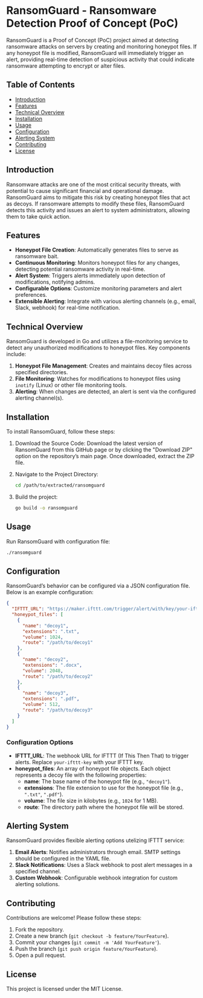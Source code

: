 # RansomGuard - Ransomware Detection Proof of Concept (PoC)

RansomGuard is a Proof of Concept (PoC) project aimed at detecting ransomware attacks on servers by creating and monitoring honeypot files. If any honeypot file is modified, RansomGuard will immediately trigger an alert, providing real-time detection of suspicious activity that could indicate ransomware attempting to encrypt or alter files.

## Table of Contents

- [Introduction](#introduction)
- [Features](#features)
- [Technical Overview](#technical-overview)
- [Installation](#installation)
- [Usage](#usage)
- [Configuration](#configuration)
- [Alerting System](#alerting-system)
- [Contributing](#contributing)
- [License](#license)

## Introduction

Ransomware attacks are one of the most critical security threats, with potential to cause significant financial and operational damage. RansomGuard aims to mitigate this risk by creating honeypot files that act as decoys. If ransomware attempts to modify these files, RansomGuard detects this activity and issues an alert to system administrators, allowing them to take quick action.

## Features

- **Honeypot File Creation**: Automatically generates files to serve as ransomware bait.
- **Continuous Monitoring**: Monitors honeypot files for any changes, detecting potential ransomware activity in real-time.
- **Alert System**: Triggers alerts immediately upon detection of modifications, notifying admins.
- **Configurable Options**: Customize monitoring parameters and alert preferences.
- **Extensible Alerting**: Integrate with various alerting channels (e.g., email, Slack, webhook) for real-time notification.

## Technical Overview

RansomGuard is developed in Go and utilizes a file-monitoring service to detect any unauthorized modifications to honeypot files. Key components include:

1. **Honeypot File Management**: Creates and maintains decoy files across specified directories.
2. **File Monitoring**: Watches for modifications to honeypot files using `inotify` (Linux) or other file monitoring tools. 
3. **Alerting**: When changes are detected, an alert is sent via the configured alerting channel(s).

## Installation

To install RansomGuard, follow these steps:

1. Download the Source Code:
Download the latest version of RansomGuard from this GitHub page or by clicking the "Download ZIP" option on the repository’s main page. Once downloaded, extract the ZIP file.

2. Navigate to the Project Directory:
   ```bash
   cd /path/to/extracted/ransomguard
   ```

3. Build the project:
   ```bash
   go build -o ransomguard
   ```

## Usage

 Run RansomGuard with configuration file:
   ```bash
   ./ransomguard
   ```
## Configuration

RansomGuard’s behavior can be configured via a JSON configuration file. Below is an example configuration:

```json
{
  "IFTTT_URL": "https://maker.ifttt.com/trigger/alert/with/key/your-ifttt-key",
  "honeypot_files": [
    {
      "name": "decoy1",
      "extensions": ".txt",
      "volume": 1024,
      "route": "/path/to/decoy1"
    },
    {
      "name": "decoy2",
      "extensions": ".docx",
      "volume": 2048,
      "route": "/path/to/decoy2"
    },
    {
      "name": "decoy3",
      "extensions": ".pdf",
      "volume": 512,
      "route": "/path/to/decoy3"
    }
  ]
}
```

### Configuration Options

- **IFTTT_URL**: The webhook URL for IFTTT (If This Then That) to trigger alerts. Replace `your-ifttt-key` with your IFTTT key.
- **honeypot_files**: An array of honeypot file objects. Each object represents a decoy file with the following properties:
  - **name**: The base name of the honeypot file (e.g., `"decoy1"`).
  - **extensions**: The file extension to use for the honeypot file (e.g., `".txt"`, `".pdf"`).
  - **volume**: The file size in kilobytes (e.g., `1024` for 1 MB).
  - **route**: The directory path where the honeypot file will be stored.

## Alerting System

RansomGuard provides flexible alerting options utelizing IFTTT service:

1. **Email Alerts**: Notifies administrators through email. SMTP settings should be configured in the YAML file.
2. **Slack Notifications**: Uses a Slack webhook to post alert messages in a specified channel.
3. **Custom Webhook**: Configurable webhook integration for custom alerting solutions.

## Contributing

Contributions are welcome! Please follow these steps:

1. Fork the repository.
2. Create a new branch (`git checkout -b feature/YourFeature`).
3. Commit your changes (`git commit -m 'Add YourFeature'`).
4. Push the branch (`git push origin feature/YourFeature`).
5. Open a pull request.

## License

This project is licensed under the MIT License.
